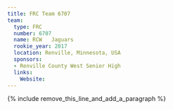 ```yaml
---
title: FRC Team 6707
team:
  type: FRC
  number: 6707
  name: RCW   Jaguars
  rookie_year: 2017
  location: Renville, Minnesota, USA
  sponsors:
  - Renville County West Senior High
  links:
    Website:
---
```


{% include remove_this_line_and_add_a_paragraph %}